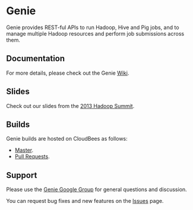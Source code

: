 Genie
=====

Genie provides REST-ful APIs to run Hadoop, Hive and Pig jobs, and to manage multiple 
Hadoop resources and perform job submissions across them.

Documentation
-------------

For more details, please check out the Genie [Wiki](https://github.com/Netflix/genie/wiki).

Slides
------

Check out our slides from the [2013 Hadoop Summit](http://www.slideshare.net/krishflix/genie-hadoop-platform-as-a-service-at-netflix).

Builds
------

Genie builds are hosted on CloudBees as follows:

* [Master](https://netflixoss.ci.cloudbees.com/job/genie-master/).
* [Pull Requests](https://netflixoss.ci.cloudbees.com/job/genie-pull-requests/).


Support
-------

Please use the [Genie Google Group](https://groups.google.com/d/forum/genie-hadoop) for
general questions and discussion.

You can request bug fixes and new features on the 
[Issues](https://github.com/Netflix/genie/issues) page.




